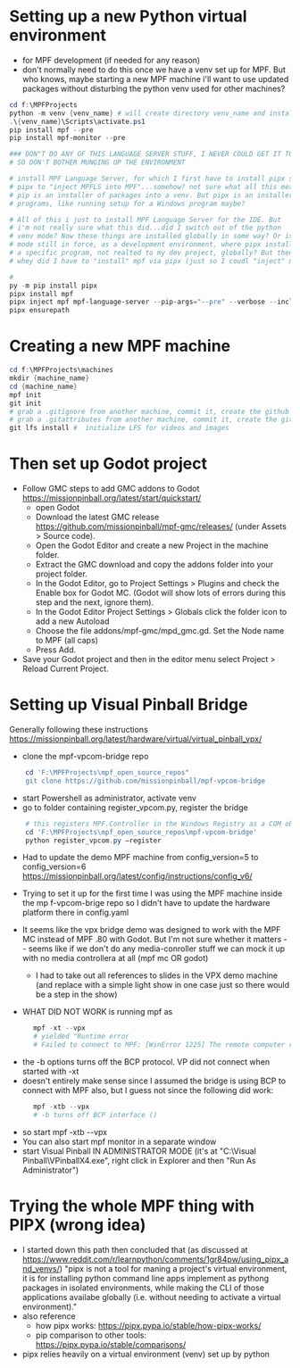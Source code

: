 # Setting up a new Python virtual environment

* for MPF development (if needed for any reason)
* don't normally need to do this once we have a venv set up for MPF. But who knows, maybe starting a new MPF machine i'll want to use updated packages without disturbing the python venv used for other machines?

```powershell
cd f:\MPFProjects
python -m venv {venv_name} # will create directory venv_name and install pythong and pkgs there
.\{venv_name}\Scripts\activate.ps1
pip install mpf --pre
pip install mpf-monitor --pre

### DON"T DO ANY OF THIS LANGUAGE SERVER STUFF, I NEVER COULD GET IT TO WORK IN VSCODE
# SO DON'T BOTHER MUNGING UP THE ENVIRONMENT

# install MPF Language Server, for which I first have to install pipx so I can use
# pipx to "inject MPFLS into MPF"...somehow? not sure what all this means yet
# pip is an installer of packages into a venv. But pipx is an installer of python
# programs, like running setup for a Windows program maybe?

# All of this i just to install MPF Language Server for the IDE. But 
# i'm not really sure what this did...did I switch out of the python 
# venv mode? Now these things are installed globally in some way? Or is venv
# mode still in force, as a development environment, where pipx installed
# a specific program, not realted to my dev project, globally? But then
# whey did I have to "install" mpf via pipx (just so I coudl "inject" mpfls into it?). Confusing

#
py -m pip install pipx
pipx install mpf
pipx inject mpf mpf-language-server --pip-args="--pre" --verbose --include-deps --include-apps
pipx ensurepath
```

# Creating a new MPF machine

```powershell
cd f:\MPFProjects\machines
mkdir {machine_name}
cd {machine_name}
mpf init
git init
# grab a .gitignore from another machine, commit it, create the github repo and push
# grab a .gitattributes from another machine, commit it, create the github repo and push
git lfs install #  initialize LFS for videos and images
```
# Then set up Godot project
   * Follow GMC steps to add GMC addons to Godot https://missionpinball.org/latest/start/quickstart/
     * open Godot
     * Download the latest GMC release    
         https://github.com/missionpinball/mpf-gmc/releases/ (under Assets > Source code).
     * Open the Godot Editor and create a new Project in the machine folder.
     * Extract the GMC download and copy the addons folder into your project folder.
     * In the Godot Editor, go to Project Settings > Plugins and check the Enable box for Godot MC. 
          (Godot will show lots of errors during this step and the next, ignore them).
     * In the Godot Editor Project Settings > Globals click the folder icon to add a new Autoload
     * Choose the file addons/mpf-gmc/mpd_gmc.gd. Set the Node name to MPF (all caps)
     * Press Add.
  * Save your Godot project and then in the editor menu select Project > Reload Current Project.



# Setting up Visual Pinball Bridge

Generally following these instructions https://missionpinball.org/latest/hardware/virtual/virtual_pinball_vpx/

  * clone the mpf-vpcom-bridge repo
  ```powershell
      cd 'F:\MPFProjects\mpf_open_source_repos"
      git clone https://github.com/missionpinball/mpf-vpcom-bridge
  ```
  * start Powershell as administrator, activate venv
  * go to folder containing register_vpcom.py, register the bridge
  ```powershell
      # this registers MPF.Controller in the Windows Registry as a COM object (which is used by VP)
      cd 'F:\MPFProjects\mpf_open_source_repos\mpf-vpcom-bridge'
      python register_vpcom.py –register
  ```
  * Had to update the demo MPF machine from config_version=5 to config_version=6 https://missionpinball.org/latest/config/instructions/config_v6/

  * Trying to set it up for the first time I was using the MPF machine inside the mp f-vpcom-brige repo so I didn't have to update the hardware platform there in config.yaml
  * It seems like the vpx bridge demo was designed to work with the MPF MC instead of MPF .80 with Godot. But I'm not sure whether it matters -- seems like if we don't do any media-conroller stuff we can mock it up with no media controllera at all (mpf mc OR godot)
    * I had to take out all references to slides in the VPX demo machine (and replace with a simple light show in one
    case just so there would be a step in the show)
  * WHAT DID NOT WORK is running mpf as 
  
```powershell
      mpf -xt --vpx
      # yielded "Runtime error
      # Failed to connect to MPF: [WinError 1225] The remote computer refused the network connection"
```

  * the -b options turns off the BCP protocol. VP  did not connect when started with -xt
  * doesn't entirely make sense since I assumed the bridge is using BCP to connect with MPF also, but I guess not since the following did work:

```powershell
      mpf -xtb --vpx
      # -b turns off BCP interface ()
```


  * so start mpf -xtb --vpx
  * You can also start mpf monitor in a separate window
  * start Visual Pinball IN ADMINISTRATOR MODE (it's at "C:\Visual Pinball\VPinballX4.exe", right click in Explorer and then "Run As Administrator")
  



# Trying the whole MPF thing with PIPX (wrong idea)

  * I started down this path then concluded that (as discussed at https://www.reddit.com/r/learnpython/comments/1gr84pw/using_pipx_and_venvs/) "pipx is not a tool for maning a project's virtual environment, it is for installing python command line apps implement as pythong packages in isolated environments, while making the CLI of those applications availabe globally (i.e. without needing to activate a virtual environment)."
  * also reference
    * how pipx works: https://pipx.pypa.io/stable/how-pipx-works/
    * pip comparison to other tools: https://pipx.pypa.io/stable/comparisons/
  * pipx relies heavily on a virtual environment (venv) set up by python
